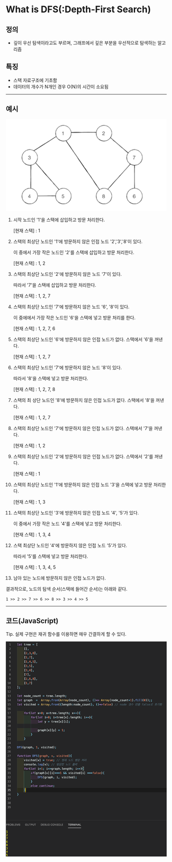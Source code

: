 # What is DFS(:Depth-First Search)

## 정의
- 깊이 우선 탐색이라고도 부르며, 그래프에서 깊은 부분을 우선적으로 탐색하는 알고리즘
  
## 특징
- 스택 자료구조에 기초함
- 데이터의 개수가 N개인 경우 O(N)의 시간이 소요됨

---
## 예시

![dfs_example](./img/dfs_example.jpeg)

1. 시작 노드인 '1'을 스택에 삽입하고 방문 처리한다.
    
     [현재 스택] : 1

2. 스택의 최상단 노드인 '1'에 방문하지 않은 인접 노드 '2','3','8'이 있다.
   
   이 중에서 가장 작은 노드인 '2'를 스택에 삽입하고 방문 처리한다.

   [현재 스택] : 1, 2

3. 스택의 최상단 노드인 '2'에 방문하지 않은 노드 '7'이 있다.

    따라서 '7'을 스택에 삽입하고 방문 처리한다.

    [현재 스택] : 1, 2, 7

4. 스택의 최상단 노드인 '7'에 방문하지 않은 노드 '6', '8'이 있다.

    이 중에에서 가장 작은 노드인 '6'을 스택에 넣고 방문 처리를 한다.

    [현재 스택] : 1, 2, 7, 6


5. 스택의 최상단 노드인 '6'에 방문하지 않은 인접 노드가 없다. 스택에서 '6'을 꺼낸다.
   
   [현재 스택] : 1, 2, 7

6. 스택의 최상단 노드인 '7'에 방문하지 않은 노드 '8'이 있다.
   
   따라서 '8'을 스택에 넣고 방문 처리한다.

   [현재 스택] : 1, 2, 7, 8

7. 스택의 최 상단 노드인 '8'에 방문하지 않은 인접 노드가 없다. 스택에서 '8'을 꺼낸다.

    [현재 스택] : 1, 2, 7

8. 스택의 최상단 노드인 '7'에 방문하지 않은 인접 노드가 없다. 스택에서 '7'을 꺼낸다.

    [현재 스택] : 1, 2

9. 스택의 최상단 노드인 '2'에 방문하지 않은 인접 노드가 없다. 스택에서 '2'를 꺼낸다.

    [현재 스택] : 1

10. 스택의 최상단 노드인 '1'에 방문하지 않은 인접 노드 '3'을 스택에 넣고 방문 처리한다.

    [현재 스택] : 1, 3

11. 스택의 최상단 노드인 '3'에 방문하지 않은 인접 노드 '4', '5'가 있다.

    이 중에서 가장 작은 노드 '4'를 스택에 넣고 방문 처리한다.

    [현재 스택] : 1, 3, 4

12. 스택 최상단 노드인 '4'에 방문하지 않은 인접 노드 '5'가 있다. 

    따라서 '5'를 스택에 넣고 방문 처리한다.

    [현재 스택] : 1, 3, 4, 5

13. 남아 있는 노드에 방문하지 않은 인접 노드가 없다. 

결과적으로, 노드의 탐색 순서(스택에 들어간 순서)는 아래와 같다.

    1 >> 2 >> 7 >> 6 >> 8 >> 3 >> 4 >> 5

---
## 코드(JavaScript)
 Tip. 실제 구현은 재귀 함수를 이용하면 매우 간결하게 할 수 있다.

 ![dfs_code.png](./img/dfs_code.png)

   
   






